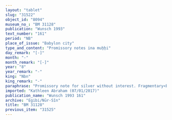 ```yaml
---
layout: "tablet"
slug: "31522"
object_id: "8094"
museum_no_: "BM 31128"
publication: "Wunsch 1993"
text_number: "161"
period: "NB"
place_of_issue: "Babylon city"
type_and_content: "Promissory notes ina muẖẖi"
day_remark: "[-]"
month: "-"
month_remark: "[-]"
year: "8"
year_remark: "-"
king: "Nbn"
king_remark: "-"
paraphrase: "Promissory note for silver without interest. Fragmentary<br /> <strong>B</strong> owes a broken amount of silver to <strong>A</strong>, to be paid without interest at the end of month [broken off]. In addition, there are previous promissory notes for onions credited to <strong>C</strong>. Names of 2 witnesses and the scribe: Bēl-u&scaron;allim/Zēria//Nabāya.<br /> <br /> <strong>A</strong> = Iddin-Marduk/Iqī&scaron;āya//Nūr-S&icirc;n; <strong>B</strong> = Nādinu/Arad-Gula//Lultammar-Adad; <strong>C</strong> = Nab&ucirc;-u&scaron;allim"
imported: "Kathleen Abraham (07/01/2017)"
publication_name: "Wunsch 1993 161"
archive: "Egibi/Nūr-Sîn"
title: "BM 31128"
previous_item: "31525"
---
```

